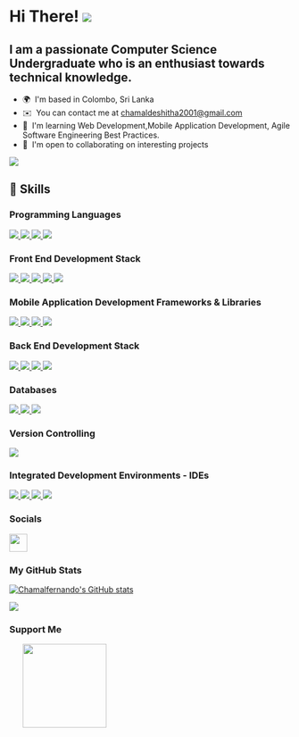 Hi There! ![](https://user-images.githubusercontent.com/18350557/176309783-0785949b-9127-417c-8b55-ab5a4333674e.gif)
=======================================================================================================================================

I am a passionate Computer Science Undergraduate who is an enthusiast towards technical knowledge.
-------------

* 🌍  I'm based in Colombo, Sri Lanka
* ✉️  You can contact me at [chamaldeshitha2001@gmail.com](mailto:chamaldeshitha2001@gmail.com)
* 🧠  I'm learning Web Development,Mobile Application Development, Agile Software Engineering Best Practices.
* 🤝  I'm open to collaborating on interesting projects

<a href="https://www.github.com/Chamalfernando" target="_blank" rel="noreferrer">
  <img src="https://img.shields.io/github/followers/Chamalfernando?logo=github&style=for-the-badge&color=0891b2&labelColor=1c1917"/>
</a>

## 🚀 Skills

### Programming Languages

<a href="#" target="_blank" rel="noreferrer">
  <img src="https://img.shields.io/badge/JavaScript-323330?style=for-the-badge&logo=javascript&logoColor=F7DF1E"/>
</a>
<a href="#" target="_blank" rel="noreferrer">
  <img src="https://img.shields.io/badge/Java-007396?style=for-the-badge&logo=java&logoColor=white"/>
</a>
<a href="#" target="_blank" rel="noreferrer">
  <img src="https://img.shields.io/badge/C-00599C?style=for-the-badge&logo=c&logoColor=white"/>
</a>
<a href="#" target="_blank" rel="noreferrer">
  <img src="https://img.shields.io/badge/C++-00599C?style=for-the-badge&logo=cplusplus&logoColor=white"/>
</a>

### Front End Development Stack

<a href="#" target="_blank" rel="noreferrer">
  <img src="https://img.shields.io/badge/React-20232A?style=for-the-badge&logo=react&logoColor=61DAFB"/>
</a>
<a href="#" target="_blank" rel="noreferrer">
  <img src="https://img.shields.io/badge/Material_UI-0081CB?style=for-the-badge&logo=mui&logoColor=white"/>
</a>
<a href="#" target="_blank" rel="noreferrer">
  <img src="https://img.shields.io/badge/HTML5-E34F26?style=for-the-badge&logo=html5&logoColor=white"/>
</a>
<a href="#" target="_blank" rel="noreferrer">
  <img src="https://img.shields.io/badge/CSS3-1572B6?style=for-the-badge&logo=css3&logoColor=white"/>
</a>
<a href="#" target="_blank" rel="noreferrer">
  <img src="https://img.shields.io/badge/Chakra_UI-319795?style=for-the-badge&logo=chakraui&logoColor=white"/>
</a>


### Mobile Application Development Frameworks & Libraries 

<a href="#" target="_blank" rel="noreferrer">
  <img src="https://img.shields.io/badge/React%20Native-20232A?logo=react&logoColor=61DAFB&style=for-the-badge"/>
</a>
<a href="#" target="_blank" rel="noreferrer">
  <img src="https://img.shields.io/badge/Flutter-02569B?logo=flutter&logoColor=white&style=for-the-badge"/>
</a>
<a href="#" target="_blank" rel="noreferrer">
  <img src="https://img.shields.io/badge/Android-3DDC84?style=for-the-badge&logo=android&logoColor=white"/>
</a>
<a href="#" target="_blank" rel="noreferrer">
 <img src="https://img.shields.io/badge/Jetpack%20Compose-4285F4?style=for-the-badge&logo=jetpack-compose&logoColor=white"/>
</a>

### Back End Development Stack

<a href="#" target="_blank" rel="noreferrer">
  <img src="https://img.shields.io/badge/PHP-777BB4?style=for-the-badge&logo=php&logoColor=white"/>
</a>
<a href="#" target="_blank" rel="noreferrer">
  <img src="https://img.shields.io/badge/Spring-6DB33F?logo=spring&logoColor=white&style=for-the-badge"/>
</a>
<a href="#" target="_blank" rel="noreferrer">
  <img src="https://img.shields.io/badge/Node.js-339933?style=for-the-badge&logo=nodedotjs&logoColor=white"/>
</a>
<a href="#" target="_blank" rel="noreferrer">
  <img src="https://img.shields.io/badge/Express.js-000000?logo=express&logoColor=white&style=for-the-badge"/>
</a>

### Databases

<a href="#" target="_blank" rel="noreferrer">
  <img src="https://img.shields.io/badge/MySql-205375?style=for-the-badge&logo=mysql&logoColor=white"/>
</a>
<a href="#" target="_blank" rel="noreferrer">
  <img src="https://img.shields.io/badge/mongoDB-47A248?style=for-the-badge&logo=mongodb&logoColor=white"/>
</a>
<a href="#" target="_blank" rel="noreferrer">
  <img src="https://img.shields.io/badge/Postgresql-4169E1?style=for-the-badge&logo=postgresql&logoColor=white"/>
</a>

### Version Controlling

<a href="#" target="_blank" rel="noreferrer">
  <img src="https://img.shields.io/badge/Git-F05032?style=for-the-badge&logo=git&logoColor=white"/>
</a>

### Integrated Development Environments - IDEs

<a href="#" target="_blank" rel="noreferrer">
  <img src="https://img.shields.io/badge/Android%20Studio-3DDC84?style=for-the-badge&logo=android-studio&logoColor=white"/>
</a>
<a href="#" target="_blank" rel="noreferrer">
  <img src="https://img.shields.io/badge/VS%20Code-007ACC?style=for-the-badge&logo=visual-studio-code&logoColor=white"/>
</a>
<a href="#" target="_blank" rel="noreferrer">
  <img src="https://img.shields.io/badge/IntelliJ%20IDEA-000000?style=for-the-badge&logo=intellij-idea&logoColor=white"/>
</a>
<a href="#" target="_blank" rel="noreferrer">
  <img src="https://img.shields.io/badge/PyCharm-000000?style=for-the-badge&logo=pycharm&logoColor=white"/>
</a>

### Socials

<p align="left"> 
  <a href="https://www.linkedin.com/in/chamal-fernando" target="_blank" rel="noreferrer">
    <picture> 
      <source media="(prefers-color-scheme: dark)" srcset="https://raw.githubusercontent.com/danielcranney/readme-generator/main/public/icons/socials/linkedin-dark.svg" />
      <source media="(prefers-color-scheme: light)" srcset="https://raw.githubusercontent.com/danielcranney/readme-generator/main/public/icons/socials/linkedin.svg" />
      <img src="https://raw.githubusercontent.com/danielcranney/readme-generator/main/public/icons/socials/linkedin.svg" width="32" height="32" /> 
    </picture> 
  </a> 
</p>

### My GitHub Stats

<a href="http://www.github.com/Chamalfernando"><img src="https://github-readme-stats.vercel.app/api?username=Chamalfernando&show_icons=true&hide=&count_private=true&title_color=0891b2&text_color=ffffff&icon_color=0891b2&bg_color=1c1917&hide_border=true&show_icons=true" alt="Chamalfernando's GitHub stats" /></a>

<a href="http://www.github.com/Chamalfernando"><img src="https://github-readme-streak-stats.herokuapp.com/?user=Chamalfernando&stroke=ffffff&background=1c1917&ring=0891b2&fire=0891b2&currStreakNum=ffffff&currStreakLabel=0891b2&sideNums=ffffff&sideLabels=ffffff&dates=ffffff&hide_border=true" /></a>

### Support Me

<ul style="list-style-type: none; margin: 0;">

<li style="display: inline-block; margin-right: 0.25rem;"><a href="https://www.buymeacoffee.com/chamalfernando"><img src="https://cdn.buymeacoffee.com/buttons/v2/default-yellow.png" width="150"/></a></li>

</ul>
